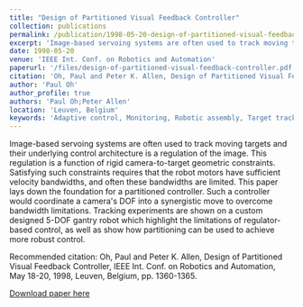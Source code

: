 ```yaml
---
title: "Design of Partitioned Visual Feedback Controller"
collection: publications
permalink: /publication/1998-05-20-design-of-partitioned-visual-feedback-controller
excerpt: 'Image-based servoing systems are often used to track moving targets and their underlying control architecture is a regulation of the image.'
date: 1998-05-20
venue: 'IEEE Int. Conf. on Robotics and Automation'
paperurl: '/files/design-of-partitioned-visual-feedback-controller.pdf'
citation: 'Oh, Paul and Peter K. Allen, Design of Partitioned Visual Feedback Controller, IEEE Int. Conf. on Robotics and Automation, May 18-20, 1998, Leuven, Belgium, pp. 1360-1365.'
author: 'Paul Oh'
author_profile: true
authors: 'Paul Oh;Peter Allen'
location: 'Leuven, Belgium'
keywords: 'Adaptive control, Monitoring, Robotic assembly, Target tracking, Bandwidth, Robot kinematics, Servomotors, Robot vision systems, Cameras, Control systems'
---
```

Image-based servoing systems are often used to track moving targets and their underlying control architecture is a regulation of the image. This regulation is a function of rigid camera-to-target geometric constraints. Satisfying such constraints requires that the robot motors have sufficient velocity bandwidths, and often these bandwidths are limited. This paper lays down the foundation for a partitioned controller. Such a controller would coordinate a camera&apos;s DOF into a synergistic move to overcome bandwidth limitations. Tracking experiments are shown on a custom designed 5-DOF gantry robot which highlight the limitations of regulator-based control, as well as show how partitioning can be used to achieve more robust control.

Recommended citation: Oh, Paul and Peter K. Allen, Design of Partitioned Visual Feedback Controller, IEEE Int. Conf. on Robotics and Automation, May 18-20, 1998, Leuven, Belgium, pp. 1360-1365.

<a href='/files/design-of-partitioned-visual-feedback-controller.pdf'>Download paper here</a>
